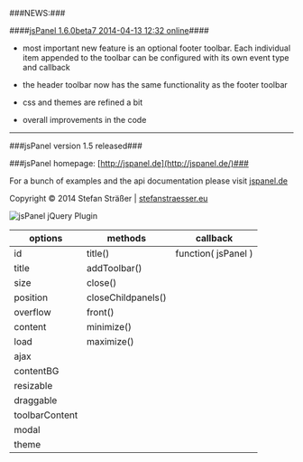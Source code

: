 ###NEWS:###

####[jsPanel 1.6.0beta7 2014-04-13 12:32 online](http://jspanel.de/beta/)####

+ most important new feature is an optional footer toolbar. Each individual item appended to the toolbar can be configured with its own event type and callback

+ the header toolbar now has the same functionality as the footer toolbar

+ css and themes are refined a bit

+ overall improvements in the code

---

###jsPanel version 1.5 released###

###jsPanel homepage: [http://jspanel.de](http://jspanel.de/)###

For a bunch of examples and the api documentation please visit [jspanel.de](http://jspanel.de/)

Copyright &copy; 2014 Stefan Sträßer | [stefanstraesser.eu](http://stefanstraesser.eu)

![jsPanel jQuery Plugin](https://github.com/Flyer53/jsPanel/raw/master/jsPanel.jpg)

| options             | methods            | callback            |
| ------------------- | ------------------ | ------------------- |
| id                  | title()            | function( jsPanel ) |
| title               | addToolbar()       |                     |
| size                | close()            |                     |
| position            | closeChildpanels() |                     |
| overflow            | front()            |                     |
| content             | minimize()         |                     |
| load                | maximize()         |                     |
| ajax                |                    |                     |
| contentBG           |                    |                     |
| resizable           |                    |                     |
| draggable           |                    |                     |
| toolbarContent      |                    |                     |
| modal               |                    |                     |
| theme               |                    |                     |
